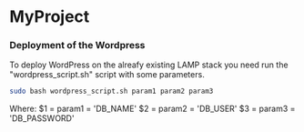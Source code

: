 # MyProject
### Deployment of the Wordpress

To deploy WordPress on the alreafy existing LAMP stack you need run the "wordpress_script.sh" script with some parameters.

```sh
sudo bash wordpress_script.sh param1 param2 param3
```

Where:
$1 = param1 = 'DB_NAME'
$2 = param2 = 'DB_USER'
$3 = param3 = 'DB_PASSWORD'
